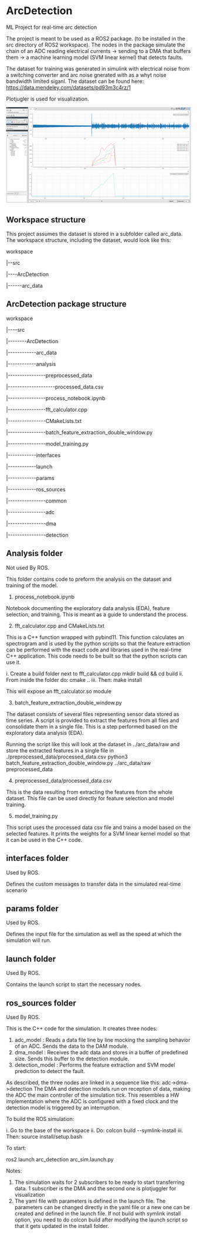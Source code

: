# ArcDetection
ML Project for real-time arc detection

The project is meant to be used as a ROS2 package. (to be installed in the src directory of ROS2 workspace).
The nodes in the package simulate the chain of an ADC reading electrical currents -> sending to a DMA that buffers them -> a machine learning model (SVM linear kernel) that detects faults.

The dataset for training was generated in simulink with electrical noise from a switching converter and arc noise gnerated with as a whyt noise bandwidth limited siganl. The dataset can be found here:
https://data.mendeley.com/datasets/pd93m3c4rz/1

Plotjugler is used for visualization.

![](graphics/arcdetect_vis.png)

## Workspace structure

This project assumes the dataset is stored in a subfolder called arc_data. The workspace structure, including the dataset, would look like this:

workspace

|--src

|----ArcDetection

|------arc_data

## ArcDetection package structure

workspace

|----src

|--------ArcDetection

|------------arc_data

|------------analysis

|----------------preprocessed_data

|--------------------processed_data.csv

|----------------process_notebook.ipynb

|----------------fft_calculator.cpp

|----------------CMakeLists.txt

|----------------batch_feature_extraction_double_window.py

|----------------model_training.py

|------------interfaces

|------------launch

|------------params

|------------ros_sources

|----------------common

|----------------adc

|----------------dma

|----------------detection


## Analysis folder

Not used By ROS.

This folder contains code to preform the analysis on the dataset and training of the model.

1. process_notebook.ipynb

Notebook documenting the exploratory data analysis (EDA), feature selection, and training. This is meant as a guide to understand the process.

2. fft_calculator.cpp and CMakeLists.txt

This is a C++ function wrapped with pybind11. This function calculates an spectrogram and is used by the python scripts so that the feature extraction can be performed with the exact code and libraries used in the real-time C++ application.
This code needs to be built so that the python scripts can use it.

i. Create a build folder next to fft_calculator.cpp
mkdir build && cd build
ii. From inside the folder do:
cmake ..
iii. Then:
make install

This will expose an fft_calculator.so module

3. batch_feature_extraction_double_window.py

The dataset consists of several files representing sensor data stored as time series. A script is provided to extract the features from all files and consolidate them in a single file. This is a step performed based on the exploratory data analysis (EDA).

Running the script like this will look at the dataset in ../arc_data/raw and store the extracted features in a single file in ./preprocessed_data/processed_data.csv
python3 batch_feature_extraction_double_window.py ../arc_data/raw preprocessed_data

4. preprocessed_data/processed_data.csv

This is the data resulting from extracting the features from the whole dataset. This file can be used directly for feature selection and model training.

5. model_training.py

This script uses the processed data csv file and trains a model based on the selected features. It prints the weights for a SVM linear kernel model so that it can be used in the C++ code.

## interfaces folder

Used by ROS.

Defines the custom messages to transfer data in the simulated real-time scenario

## params folder

Used by ROS.

Defines the input file for the simulation as well as the speed at which the simulation will run.

## launch folder

Used By ROS.

Contains the launch script to start the necessary nodes.

## ros_sources folder

Used By ROS.

This is the C++ code for the simulation. It creates three nodes:
1. adc_model : Reads a data file line by line mocking the sampling behavior of an ADC. Sends the data to the DAM module.
2. dma_model : Receives the adc data and stores in a buffer of predefined size. Sends this buffer to the detection module.
3. detection_model : Performs the feature extraction and SVM model prediction to detect the fault.

As described, the three nodes are linked in a sequence like this: adc->dma->detection
The DMA and detection models run on reception of data, making the ADC the main controller of the simulation tick. This resembles a HW implementation where the ADC is configured with a fixed clock and the detection model is triggered by an interruption.

To build the ROS simulation:

i. Go to the base of the workspace
ii. Do:
colcon build --symlink-install
iii. Then:
source install/setup.bash

To start:

ros2 launch arc_detection arc_sim.launch.py

Notes:
1. The simulation waits for 2 subscribers to be ready to start transferring data. 1 subscriber is the DMA and the second one is plotjuggler for visualization
2. The yaml file with parameters is defined in the launch file. The parameters can be changed directly in the yaml file or a new one can be created and defined in the launch file. If not build with symlink install option, you need to do colcon build after modifying the launch script so that it gets updated in the install folder.
